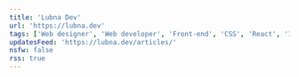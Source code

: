```yaml
---
title: 'Lubna Dev'
url: 'https://lubna.dev'
tags: ['Web designer', 'Web developer', 'Front-end', 'CSS', 'React', '11ty']
updatesFeed: 'https://lubna.dev/articles/'
nsfw: false
rss: true
---
```

